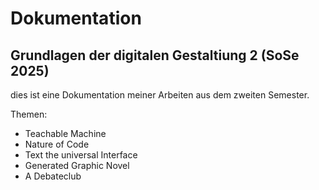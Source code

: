 # Dokumentation

## Grundlagen der digitalen Gestaltiung 2 (SoSe 2025)

dies ist eine Dokumentation meiner Arbeiten aus dem zweiten Semester. 

Themen:
- Teachable Machine
- Nature of Code
- Text the universal Interface
- Generated Graphic Novel
- A Debateclub
